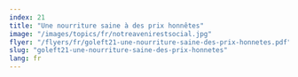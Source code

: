```yaml
---
index: 21
title: "Une nourriture saine à des prix honnêtes"
image: "/images/topics/fr/notreavenirestsocial.jpg"
flyer: "/flyers/fr/goleft21-une-nourriture-saine-des-prix-honnetes.pdf"
slug: "goleft21-une-nourriture-saine-des-prix-honnetes"
lang: fr
---
```


